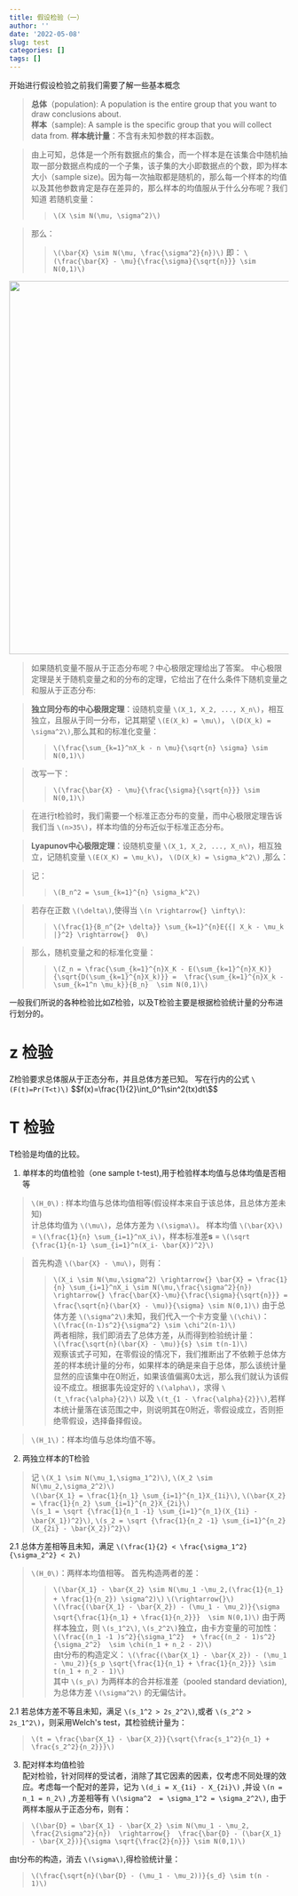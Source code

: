 ```yaml
---
title: 假设检验（一）
author: ''
date: '2022-05-08'
slug: test
categories: []
tags: []
---
```



开始进行假设检验之前我们需要了解一些基本概念

> **总体**（population): A population is the entire group that you want to draw conclusions about.    
> **样本**（sample): A sample is the specific group that you will collect data from. 
> **样本统计量**：不含有未知参数的样本函数。

> 由上可知，总体是一个所有数据点的集合，而一个样本是在该集合中随机抽取一部分数据点构成的一个子集，该子集的大小即数据点的个数，即为样本大小（sample size)。因为每一次抽取都是随机的，那么每一个样本的均值以及其他参数肯定是存在差异的，那么样本的均值服从于什么分布呢？我们知道 若随机变量：
>> `\(X \sim N(\mu, \sigma^2)\)` 

> 那么：
>> `\(\bar{X} \sim N(\mu, \frac{\sigma^2}{n})\)`  即： `\(\frac{\bar{X} - \mu}{\frac{\sigma}{\sqrt{n}}} \sim N(0,1)\)`

<img src="/cn/2022-05-08-test_files/figure-html/unnamed-chunk-1-1.png" width="672" />

> 如果随机变量不服从于正态分布呢？中心极限定理给出了答案。
> 中心极限定理是关于随机变量之和的分布的定理，它给出了在什么条件下随机变量之和服从于正态分布:

>**独立同分布的中心极限定理**：设随机变量 `\(X_1, X_2, ..., X_n\)`，相互独立，且服从于同一分布，记其期望 `\(E(X_k) = \mu\)`， `\(D(X_k) = \sigma^2\)`,那么其和的标准化变量：
>> `\(\frac{\sum_{k=1}^nX_k - n \mu}{\sqrt{n} \sigma} \sim N(0,1)\)` 

> 改写一下：
>> `\(\frac{\bar{X} - \mu}{\frac{\sigma}{\sqrt{n}}} \sim N(0,1)\)` 

>在进行t检验时，我们需要一个标准正态分布的变量，而中心极限定理告诉我们当 `\(n>35\)`，样本均值的分布近似于标准正态分布。 

>**Lyapunov中心极限定理**：设随机变量 `\(X_1, X_2, ..., X_n\)`，相互独立，记随机变量 `\(E(X_K) = \mu_k\)`， `\(D(X_k) = \sigma_k^2\)` ,那么：

>记：
>> `\(B_n^2 = \sum_{k=1}^{n} \sigma_k^2\)`

> 若存在正数 `\(\delta\)`,使得当 `\(n \rightarrow{} \infty\)`:
>> `\(\frac{1}{B_n^{2+ \delta}} \sum_{k=1}^{n}E{{| X_k - \mu_k |}^2} \rightarrow{}  0\)`

>那么，随机变量之和的标准化变量：
>> `\(Z_n = \frac{\sum_{k=1}^{n}X_K - E(\sum_{k=1}^{n}X_K)}{\sqrt{D(\sum_{k=1}^{n}X_k)}} =  \frac{\sum_{k=1}^{n}X_k - \sum_{k=1^n \mu_k}}{B_n}  \sim N(0,1)\)`




一般我们所说的各种检验比如Z检验，以及T检验主要是根据检验统计量的分布进行划分的。
# z 检验
Z检验要求总体服从于正态分布，并且总体方差已知。
写在行内的公式 `\(F(t)=Pr(T<t)\)`
\$$f(x)=\frac{1}{2}\int_0^1\sin^2(tx)dt\$$


# T 检验
T检验是均值的比较。

1. 单样本的均值检验（one sample t-test),用于检验样本均值与总体均值是否相等
> `\(H_0\)` : 样本均值与总体均值相等(假设样本来自于该总体，且总体方差未知)    
> 计总体均值为 `\(\mu\)`，总体方差为 `\(\sigma\)`。
样本均值 `\(\bar{X}\)` = `\(\frac{1}{n} \sum_{i=1}^nX_i\)`，样本标准差**s** = `\(\sqrt {\frac{1}{n-1} \sum_{i=1}^n(X_i- \bar{X})^2}\)`

> 首先构造 `\(\bar{X} - \mu\)`，则有：
>> `\(X_i \sim N(\mu,\sigma^2) \rightarrow{} \bar{X} = \frac{1}{n} \sum_{i=1}^nX_i \sim N(\mu,\frac{\sigma^2}{n}) \rightarrow{} \frac{\bar{X}-\mu}{\frac{\sigma}{\sqrt{n}}} = \frac{\sqrt{n}(\bar{X} - \mu)}{\sigma} \sim N(0,1)\)`
>由于总体方差 `\(\sigma^2\)`未知，我们代入一个卡方变量 `\(\chi\)`：  
>> `\(\frac{(n-1)s^2}{\sigma^2} \sim \chi^2(n-1)\)`  
>两者相除，我们即消去了总体方差，从而得到检验统计量：  
`\(\frac{\sqrt{n}(\bar{X} - \mu)}{s} \sim t(n-1)\)`  
> 观察该式子可知，在零假设的情况下，我们推断出了不依赖于总体方差的样本统计量的分布，如果样本的确是来自于总体，那么该统计量显然的应该集中在0附近，如果该值偏离0太远，那么我们就认为该假设不成立。根据事先设定好的 `\(\alpha\)`，求得 `\(t_\frac{\alpha}{2}\)` 以及 `\(t_{1 - \frac{\alpha}{2}}\)`,若样本统计量落在该范围之中，则说明其在0附近，零假设成立，否则拒绝零假设，选择备择假设。

> `\(H_1\)`：样本均值与总体均值不等。

2. 两独立样本的T检验  
> 记 `\(X_1 \sim N(\mu_1,\sigma_1^2)\)`, `\(X_2 \sim N(\mu_2,\sigma_2^2)\)`  
> `\(\bar{X_1} = \frac{1}{n_1} \sum_{i=1}^{n_1}X_{1i}\)`, `\(\bar{X_2} = \frac{1}{n_2} \sum_{i=1}^{n_2}X_{2i}\)`     
> `\(s_1 = \sqrt {\frac{1}{n_1 -1} \sum_{i=1}^{n_1}(X_{1i} - \bar{X_1})^2}\)`, `\(s_2 = \sqrt {\frac{1}{n_2 -1} \sum_{i=1}^{n_2}(X_{2i} - \bar{X_2})^2}\)`

2.1 总体方差相等且未知，满足 `\(\frac{1}{2} < \frac{\sigma_1^2}{\sigma_2^2} < 2\)`  
> `\(H_0\)`：两样本均值相等。
> 首先构造两者的差：
>> `\(\bar{X_1} - \bar{X_2} \sim N(\mu_1 -\mu_2,(\frac{1}{n_1} + \frac{1}{n_2}) \sigma^2)\)`  `\(\rightarrow{}\)`  
`\(\frac{(\bar{X_1} - \bar{X_2}) - (\mu_1 - \mu_2)}{\sigma \sqrt{\frac{1}{n_1} + \frac{1}{n_2}}}  \sim N(0,1)\)`
> 由于两样本独立，则 `\(s_1^2\)`, `\(s_2^2\)`独立，由卡方变量的可加性：  
>>  `\(\frac{(n_1 -1 )s^2}{\sigma_1^2}  + \frac{(n_2 - 1)s^2}{\sigma_2^2}  \sim \chi(n_1 + n_2 - 2)\)`  
> 由t分布的构造定义：
>> `\(\frac{(\bar{X_1} - \bar{X_2}) - (\mu_1 - \mu_2)}{s_p \sqrt{\frac{1}{n_1} + \frac{1}{n_2}}} \sim t(n_1 + n_2 - 1)\)`  
>其中 `\(s_p\)` 为两样本的合并标准差（pooled standard deviation), 为总体方差 `\(\sigma^2\)` 的无偏估计。

2.1 若总体方差不等且未知，满足 `\(s_1^2 > 2s_2^2\)`,或者 `\(s_2^2 > 2s_1^2\)`，则采用Welch's test，其检验统计量为：
> `\(t = \frac{\bar{X_1} - \bar{X_2}}{\sqrt{\frac{s_1^2}{n_1} + \frac{s_2^2}{n_2}}}\)`   

3. 配对样本均值检验   
配对检验，针对同样的受试者，消除了其它因素的因素，仅考虑不同处理的效应。考虑每一个配对的差异，记为 `\(d_i = X_{1i} - X_{2i}\)` ,并设 `\(n = n_1 = n_2\)` ,方差相等有 `\(\sigma^2  = \sigma_1^2 = \sigma_2^2\)`, 由于两样本服从于正态分布，则有：
> `\(\bar{D} = \bar{X_1} - \bar{X_2} \sim N(\mu_1 - \mu_2, \frac{2\sigma^2}{n})  \rightarrow{}  \frac{\bar{D} - (\bar{X_1} - \bar{X_2})}{\sigma \sqrt{\frac{2}{n}}} \sim N(0,1)\)` 

由t分布的构造，消去 `\(\sigma\)`,得检验统计量：
> `\(\frac{\sqrt{n}(\bar{D} - (\mu_1 - \mu_2))}{s_d} \sim t(n - 1)\)`

